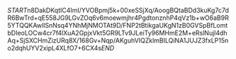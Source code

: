$START$n8DakDKqtIC4ImI/YVOBpmj5k+00xeSSjXq/AoogBQtaBDd3kuKg7c7dR6BwTrd+qE558JG9LGvZOq6v6moewmjhr4PgdtonznhP4qVz1b+wO6aB9R5YTQQKAwIlSnNsq4YNhMjNMOTAt9D/FNP2tBtikgaUKgN1zB0GVSpBfLomtbDIeoLOCw4cr7f4lXuA2GpjxVkt5GR9LTv9JLeiTy96MHmE2M+eRslNujl4dhAq+SjSXCHmZizURq8X/168Gv+Nqp/AKguhVIQZklmBILQiNA1JUJZ3fxLP15no2dqhUYV2xipL4XLfO7+6CX4s$END$